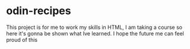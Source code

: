 # odin-recipes
This project is for me to work my skills in HTML, I am taking a course so here it's gonna be shown what Ive learned.
I hope the future me can feel proud of this
